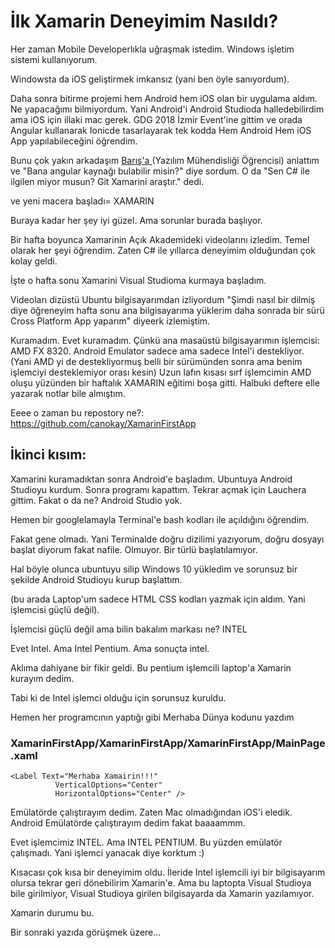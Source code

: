 # İlk Xamarin Deneyimim Nasıldı?

Her zaman Mobile Developerlıkla uğraşmak istedim. Windows işletim sistemi kullanıyorum. 

Windowsta da iOS geliştirmek imkansız (yani ben öyle sanıyordum). 

Daha sonra bitirme projemi hem Android hem iOS olan bir uygulama aldım. 
Ne yapacağımı bilmiyordum. Yani Android'i Android Studioda halledebilirdim ama iOS için illaki mac gerek.
GDG 2018 İzmir Event'ine gittim ve orada Angular kullanarak Ionicde tasarlayarak tek kodda Hem Android Hem iOS App yapılabileceğini öğrendim.

Bunu çok yakın arkadaşım <a href="https://github.com/TheAvenqer"> Barış'a </a> (Yazılım Mühendisliği Öğrencisi) anlattım ve "Bana angular kaynağı bulabilir misin?" diye sordum. O da "Sen C# ile ilgilen miyor musun? Git Xamarini araştır." dedi.

ve yeni macera başladı= XAMARIN

Buraya kadar her şey iyi güzel. Ama sorunlar burada başlıyor.

Bir hafta boyunca Xamarinin Açık Akademideki videolarını izledim. Temel olarak her şeyi öğrendim. Zaten C# ile yıllarca deneyimim olduğundan çok kolay geldi.

İşte o hafta sonu Xamarini Visual Studioma kurmaya başladım.

Videoları dizüstü Ubuntu bilgisayarımdan izliyordum "Şimdi nasıl bir dilmiş diye öğreneyim hafta sonu ana bilgisayarıma yüklerim daha sonrada bir sürü Cross Platform App yaparım" diyeerk izlemiştim.

Kuramadım. Evet kuramadım. Çünkü ana masaüstü bilgisayarımın işlemcisi: AMD FX 8320. Android Emulator sadece ama sadece Intel'i destekliyor. (Yani AMD yi de destekliyormuş belli bir sürümünden sonra ama benim işlemciyi desteklemiyor orası kesin)
Uzun lafın kısası sırf işlemcimin AMD oluşu yüzünden bir haftalık XAMARIN eğitimi boşa gitti. Halbuki deftere elle yazarak notlar bile almıştım.

Eeee o zaman bu repostory ne?: https://github.com/canokay/XamarinFirstApp 

## İkinci kısım:

Xamarini kuramadıktan sonra Android'e başladım. Ubuntuya Android Studioyu kurdum. Sonra programı kapattım. Tekrar açmak için Lauchera gittim. Fakat o da ne? Android Studio yok.

Hemen bir googlelamayla Terminal'e bash kodları ile açıldığını öğrendim.

Fakat gene olmadı. Yani Terminalde doğru dizilimi yazıyorum, doğru dosyayı başlat diyorum fakat nafile. Olmuyor. Bir türlü başlatılamıyor.

Hal böyle olunca ubuntuyu silip Windows 10 yükledim ve sorunsuz bir şekilde Android Studioyu kurup başlattım.

 (bu arada Laptop'um sadece HTML CSS kodları yazmak için aldım. Yani işlemcisi güçlü değil).
 
 İşlemcisi güçlü değil ama bilin bakalım markası ne? INTEL
 
 Evet Intel. Ama Intel Pentium. Ama sonuçta intel.
 
 Aklıma dahiyane bir fikir geldi. Bu pentium işlemcili laptop'a Xamarin kurayım dedim. 
 
 Tabi ki de Intel işlemci olduğu için sorunsuz kuruldu. 
 
 Hemen her programcının yaptığı gibi Merhaba Dünya kodunu yazdım
 
 
 ### XamarinFirstApp/XamarinFirstApp/XamarinFirstApp/MainPage.xaml
 
 ``` xaml
 <Label Text="Merhaba Xamairin!!!" 
           VerticalOptions="Center" 
           HorizontalOptions="Center" />
 ```
 
 Emülatörde çalıştırayım dedim. Zaten Mac olmadığından iOS'i eledik. Android Emülatörde çalıştırayım dedim fakat baaaammm. 
 
 Evet işlemcimiz INTEL. Ama INTEL PENTIUM. Bu yüzden emülatör çalışmadı. Yani işlemci yanacak diye korktum :)
 
 Kısacası çok kısa bir deneyimim oldu. İleride Intel işlemcili iyi bir bilgisayarım olursa tekrar geri dönebilirim Xamarin'e. Ama bu laptopta Visual Studioya bile girilmiyor, Visual Studioya girilen bilgisayarda da Xamarin yazılamıyor.
 
 Xamarin durumu bu.
 
 Bir sonraki yazıda görüşmek üzere...
